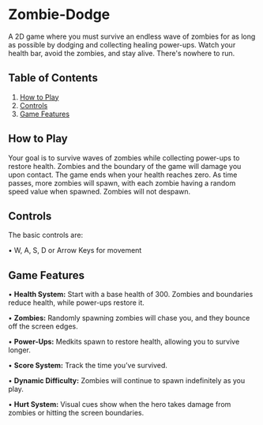 # Zombie-Dodge
A 2D game where you must survive an endless wave of zombies for as long as possible by dodging and collecting healing power-ups. Watch your health bar, avoid the zombies, and stay alive. There's nowhere to run.

## Table of Contents
1. [How to Play](#how-to-play)
2. [Controls](#controls)
3. [Game Features](#game-features)

## How to Play

Your goal is to survive waves of zombies while collecting power-ups to restore health. Zombies and the boundary of the game will damage you upon contact. The game ends when your health reaches zero. As time passes, more zombies will spawn, with each zombie having a random speed value when spawned. Zombies will not despawn.

## Controls
The basic controls are:

• W, A, S, D or Arrow Keys for movement

## Game Features
• **Health System:** Start with a base health of 300. Zombies and boundaries reduce health, while power-ups restore it.

• **Zombies:** Randomly spawning zombies will chase you, and they bounce off the screen edges.

• **Power-Ups:** Medkits spawn to restore health, allowing you to survive longer.

• **Score System:** Track the time you’ve survived.

• **Dynamic Difficulty:** Zombies will continue to spawn indefinitely as you play.

• **Hurt System:** Visual cues show when the hero takes damage from zombies or hitting the screen boundaries.
